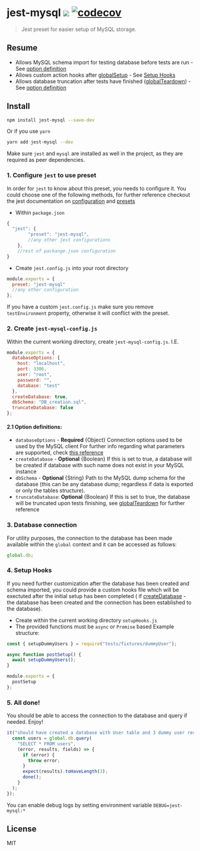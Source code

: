 # jest-mysql ![](https://github.com/Daniel-Yonkov/jest-mysql/workflows/Build/badge.svg) [![codecov](https://codecov.io/gh/Daniel-Yonkov/jest-mysql/branch/master/graph/badge.svg)](https://codecov.io/gh/Daniel-Yonkov/jest-mysql)

> Jest preset for easier setup of MySQL storage.

## Resume

- Allows MySQL schema import for testing database before tests are run - See [option definition](#21-option-definitions)
- Allows custom action hooks after [globalSetup](https://jestjs.io/docs/en/next/configuration#globalsetup-string) - See [Setup Hooks](#4-setup-hooks)
- Allows database truncation after tests have finished ([globalTeardown](https://jestjs.io/docs/en/next/configuration#globalsetup-string)) - See [option definition](#21-option-definitions)

## Install

```bash
npm install jest-mysql --save-dev
```

Or if you use `yarn`

```bash
yarn add jest-mysql --dev
```

Make sure `jest` and `mysql` are installed as well in the project, as they are required as peer dependencies.

### 1. Configure `jest` to use preset

In order for `jest` to know about this preset, you needs to configure it.
You could choose one of the following methods, for further reference checkout the jest documentation on [configuration](https://jestjs.io/docs/en/next/configuration) and [presets](https://jestjs.io/docs/en/next/configuration#preset-string)

- Within `package.json`

```js
{
  "jest": {
        "preset": "jest-mysql",
        //any other jest configurations
    },
    //rest of packange.json configuration
}
```

- Create `jest.config.js` into your root directory

```js
module.exports = {
  preset: "jest-mysql"
  //any other configuration
};
```

If you have a custom `jest.config.js` make sure you remove `testEnvironment` property, otherwise it will conflict with the preset.

### 2. Create `jest-mysql-config.js`

Within the current working directory, create `jest-mysql-config.js`.
I.E.

```js
module.exports = {
  databaseOptions: {
    host: "localhost",
    port: 3306,
    user: "root",
    password: "",
    database: "test"
  },
  createDatabase: true,
  dbSchema: "DB_creation.sql",
  truncateDatabase: false
};
```

#### 2.1 Option definitions:

- `databaseOptions` - **Required** {Object} Connection options used to be used by the MySQL client
  For further info regarding what parameters are supported, check [this reference](https://github.com/mysqljs/mysql#connection-options)
- `createDatabase` - **Optional** {Boolean} If this is set to true, a database will be created if database with such name does not exist in your MySQL instance
- `dbSchema` - **Optional** {String} Path to the MySQL dump schema for the database (this can be any database dump; regardless if data is exported or only the tables structure).
- `truncateDatabase`: **Optional** {Boolean} If this is set to true, the database will be truncated upon tests finishing, see [globalTeardown](https://jestjs.io/docs/en/next/configuration#globalsetup-string) for further reference

### 3. Database connection

For utility purposes, the connection to the database has been made available within the `global` context
and it can be accessed as follows:

```js
global.db;
```

### 4. Setup Hooks

If you need further customization after the database has been created and schema imported,
you could provide a custom hooks file which will be exectuted after the initial setup has been completed ( if [createDatabase](#21-option-definitions) - the database has been created and the connection has been established to the database).

- Create within the current working directory `setupHooks.js`
- The provided functions must be `async` or `Promise` based
  Example structure:

```js
const { setupDummyUsers } = require("tests/fixtures/dummyUser");

async function postSetup() {
  await setupDummyUsers();
}

module.exports = {
  postSetup
};
```

### 5. All done!

You should be able to access the connection to the database and query if needed.
Enjoy!

```js
it("should have created a database with User table and 3 dummy user records", done => {
  const users = global.db.query(
    "SELECT * FROM users",
    (error, results, fields) => {
      if (error) {
        throw error;
      }
      expect(results).toHaveLength(3);
      done();
    }
  );
});
```

You can enable debug logs by setting environment variable `DEBUG=jest-mysql:*`

## License

MIT
